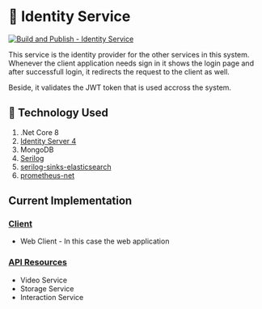 # :key: Identity Service
[![Build and Publish - Identity Service](https://github.com/Rahim373/utube/actions/workflows/identity_service-build_and_publish.yml/badge.svg?branch=dev)](https://github.com/Rahim373/utube/actions/workflows/identity_service-build_and_publish.yml)

This service is the identity provider for the other services in this system. Whenever the client application needs sign in it shows the login page and after successfull login, it redirects the request to the client as well. 

Beside, it validates the JWT token that is used accross the system.


## :hammer: Technology Used
1. .Net Core 8
1. [Identity Server 4](https://identityserver4.readthedocs.io/en/latest/)
1. MongoDB
1. [Serilog](https://serilog.net/)
1. [serilog-sinks-elasticsearch](https://github.com/serilog-contrib/serilog-sinks-elasticsearch)
1. [prometheus-net](https://github.com/prometheus-net/prometheus-net)


## Current Implementation
### [Client](https://identityserver4.readthedocs.io/en/latest/intro/terminology.html#client)
* Web Client - In this case the web application
### [API Resources](https://identityserver4.readthedocs.io/en/latest/intro/terminology.html#resources)
* Video Service
* Storage Service
* Interaction Service
